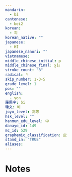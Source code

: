 ```yaml
---
mandarin:
  - bǐ
cantonese:
  - bei2
korean:
  - 피
korean_native: ""
japanese:
  - HI
japanese_nanori: ""
vietnamese:
middle_chinese_initial: p
middle_chinese_final: ɣiᴇ
stroke_count: "8"
radical: 彳
skip_number: 1-3-5
grade_level: 1
pos: ""
english:
  - yon
羅馬字: bi
韓文: 비
joyo_level: 高等
hsk_level: ""
hanmun_edu_level: 中
danayo_id: 149
mc_id: 529
graphemic_classification: 皮
stand_in: "TRUE"
aliases:
---
```


# Notes

